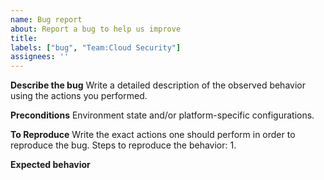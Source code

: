 ```yaml
---
name: Bug report
about: Report a bug to help us improve
title:
labels: ["bug", "Team:Cloud Security"]
assignees: ''
---
```


**Describe the bug**
Write a detailed description of the observed behavior using the actions you performed.

**Preconditions**
Environment state and/or platform-specific configurations.

**To Reproduce**
Write the exact actions one should perform in order to reproduce the bug.
Steps to reproduce the behavior:
1.


**Expected behavior**
<!-- Optional: Please uncomment if relevant
**Screenshots**
-->

<!-- Optional: Please uncomment if relevant
**Desktop (please complete the following information):**
 - OS:
 - Browser:
 - Kibana Version:
 - Endpoint Version:
 - Other Version:
 -->

 <!-- Optional: Please uncomment if relevant
**Additional context**
-->
